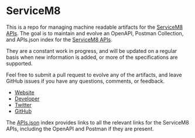 # ServiceM8This is a repo for managing machine readable artifacts for the [ServiceM8 APIs](http://www.servicem8.com/). The goal is to maintain and evolve an OpenAPI, Postman Collection, and APIs.json index for the [ServiceM8 APIs](http://www.servicem8.com/).They are a constant work in progress, and will be updated on a regular basis when new information is added, or more of the specifications are supported.Feel free to submit a pull request to evolve any of the artifacts, and leave GitHub issues if you have any questions, comments, or feedback.- [Website](http://www.servicem8.com/)- [Developer](http://www.servicem8.com/)- [Twitter](https://twitter.com/servicem8)- [GitHub](https://github.com/servicem8)The [APIs.json](https://github.com/api-evangelist/servicem8/blob/master/apis.json) index provides links to all the relevant links for the ServiceM8 APIs, including the OpenAPI and Postman if they are present.